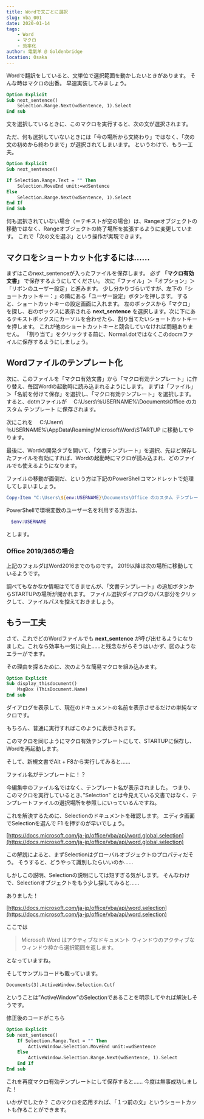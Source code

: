```yaml
---
title: Wordで文ごとに選択
slug: vba_001
date: 2020-01-14
tags: 
    - Word
    - マクロ
    - 効率化
author: 電氣羊 @ Goldenbridge
location: Osaka
---
```


Wordで翻訳をしていると、文単位で選択範囲を動かしたいときがあります。
そんな時はマクロの出番。
早速実装してみましょう。

```vb
Option Explicit
Sub next_sentence()
    Selection.Range.Next(wdSentence, 1).Select
End sub
```

文を選択しているときに、このマクロを実行すると、次の文が選択されます。

ただ、何も選択していないときには「今の場所から文終わり」ではなく、「次の文の初めから終わりまで」が選択されてしまいます。
というわけで、もう一工夫。

```vb
Option Explicit
Sub next_sentence()

If Selection.Range.Text = "" Then
    Selection.MoveEnd unit:=wdSentence
Else
    Selection.Range.Next(wdSentence, 1).Select
End If
End Sub
```

何も選択されていない場合（＝テキストが空の場合）は、Rangeオブジェクトの移動ではなく、Rangeオブジェクトの終了場所を拡張するように変更しています。
これで「次の文を選ぶ」という操作が実現できます。

## マクロをショートカット化するには……
まずはこのnext_sentenceが入ったファイルを保存します。
必ず **「マクロ有効文書」** で保存するようにしてください。
次に「ファイル」＞「オプション」＞「リボンのユーザー設定」と進みます。
少し分かりづらいですが、左下の「ショートカットキー：」の隣にある「ユーザー設定」ボタンを押します。
すると、ショートカットキーの設定画面に入れます。
左のボックスから「マクロ」を探し、右のボックスに表示される **next_sentence** を選択します。次に下にあるテキストボックスにカーソルを合わせたら、割り当てたいショートカットキーを押します。
これが他のショートカットキーと競合していなければ問題ありません。
「割り当て」をクリックする前に、Normal.dotではなくこのdocmファイルに保存するようにしましょう。

## Wordファイルのテンプレート化
次に、このファイルを「マクロ有効文書」から「マクロ有効テンプレート」に作り替え、毎回Wordの起動時に読み込まれるようにします。
まずは「ファイル」＞「名前を付けて保存」を選択し、「マクロ有効テンプレート」を選択します。
すると、dotmファイルが
　C:\Users\％USERNAME%\Documents\Office のカスタム テンプレート
に保存されます。

次にこれを
　C:\Users\％USERNAME%\AppData\Roaming\Microsoft\Word\STARTUP
に移動してやります。

最後に、Wordの開発タブを開いて、「文書テンプレート」を選択、先ほど保存したファイルを有効にすれば、Wordの起動時にマクロが読み込まれ、どのファイルでも使えるようになります。

ファイルの移動が面倒だ、という方は下記のPowerShellコマンドレットで処理してしまいましょう。

```powershell
Copy-Item "C:\Users\${env:USERNAME}\Documents\Office のカスタム テンプレート\*.dotm" "C:\Users\${env:USERNAME}AppData\Roaming\Microsoft\Word\STARTUP"
```

PowerShellで環境変数のユーザー名を利用する方法は、

```powershell
　$env:USERNAME
```

とします。

### Office 2019/365の場合
上記のフォルダはWord2016までのものです。
2019以降は次の場所に移動しているようです。


調べてもなかなか情報はでてきませんが、「文書テンプレート」の追加ボタンからSTARTUPの場所が開かれます。
ファイル選択ダイアログのパス部分をクリックして、ファイルパスを控えておきましょう。

## もう一工夫
さて、これでどのWordファイルでも **next_sentence** が呼び出せるようになりました。これなら効率も一気に向上……と残念ながらそうはいかず、図のようなエラーがでます。

その理由を探るために、次のような簡易マクロを組み込みます。

```vb
Option Explicit
Sub display_thisdocument()
    MsgBox (ThisDocument.Name)    
End sub
```

ダイアログを表示して、現在のドキュメントの名前を表示させるだけの単純なマクロです。

もちろん、普通に実行すればこのように表示されます。

このマクロを同じようにマクロ有効テンプレートにして、STARTUPに保存し、Wordを再起動します。

そして、新規文書でAlt + F8から実行してみると……

ファイル名がテンプレートに！？

今編集中のファイル名ではなく、テンプレート名が表示されました。
つまり、このマクロを実行しているとき、”Selection” とは今見えている文書ではなく、テンプレートファイルの選択場所を参照しにいっているんですね。

これを解決するために、Selectionのドキュメントを確認します。
エディタ画面でSelectionを選んで F1 を押すのが早いでしょう。

[https://docs.microsoft.com/ja-jp/office/vba/api/word.global.selection](https://docs.microsoft.com/ja-jp/office/vba/api/word.global.selection)

この解説によると、まずSelectionはグローバルオブジェクトのプロパティだそう。
そうすると、どうやって識別したらいいのか……

しかしこの説明、Selectionの説明にしては短すぎる気がします。
そんなわけで、Selectionオブジェクトをもう少し探してみると……

ありました！

[https://docs.microsoft.com/ja-jp/office/vba/api/word.selection](https://docs.microsoft.com/ja-jp/office/vba/api/word.selection)

ここでは
>Microsoft Word はアクティブなドキュメント ウィンドウのアクティブなウィンドウ枠から選択範囲を返します。 

となっていますね。

そしてサンプルコードも載っています。

```vb
Documents(3).ActiveWindow.Selection.Cutf
```

ということは”ActiveWindow”のSelectionであることを明示してやれば解決しそうです。

修正後のコードがこちら

```vb
Option Explicit
Sub next_sentence()
    If Selection.Range.Text = "" Then
        ActiveWindow.Selection.MoveEnd unit:=wdSentence
    Else
        ActiveWindow.Selection.Range.Next(wdSentence, 1).Select
    End If
End sub
```

これを再度マクロ有効テンプレートにして保存すると……
今度は無事成功しました！

いかがでしたか？
このマクロを応用すれば、「１つ前の文」というショートカットも作ることができます。

<link-to></link-to>